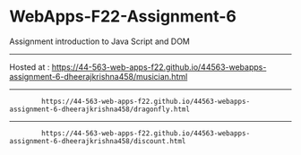 # WebApps-F22-Assignment-6
Assignment introduction to Java Script and DOM
***
Hosted at : https://44-563-web-apps-f22.github.io/44563-webapps-assignment-6-dheerajkrishna458/musician.html
***
            https://44-563-web-apps-f22.github.io/44563-webapps-assignment-6-dheerajkrishna458/dragonfly.html
***
            https://44-563-web-apps-f22.github.io/44563-webapps-assignment-6-dheerajkrishna458/discount.html